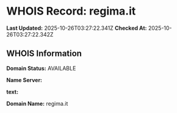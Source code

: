 # WHOIS Record: regima.it

**Last Updated:** 2025-10-26T03:27:22.341Z
**Checked At:** 2025-10-26T03:27:22.342Z

## WHOIS Information

**Domain Status:** AVAILABLE

**Name Server:** 

**text:** 

**Domain Name:** regima.it

